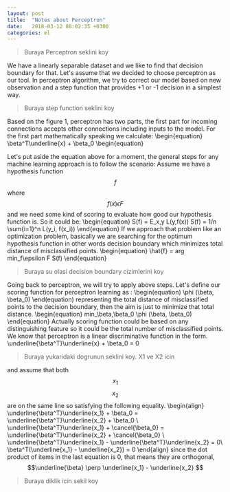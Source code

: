 ```yaml
---
layout: post
title:  "Notes about Perceptron"
date:   2018-03-12 08:02:35 +0300
categories: ml
---
```


> Buraya Perceptron seklini koy

We have a linearly separable dataset and we like to find that decision boundary
for that. Let's assume that we decided to choose perceptron as our tool.
In perceptron algorithm, we try to correct our model based on new observation
and a step function that provides +1 or -1 decision in a simplest way.
> Buraya step function seklini koy


Based on the figure 1, perceptron has two parts, the first part for incoming
connections accepts other connections including inputs to the model. For the
first part mathematically speaking we calculate:
\begin{equation}
\beta^T\underline{x} + \beta_0
\begin{equation}

Let's put aside the equation above for a moment, the general steps for any machine learning approach is to follow the scenario:
Assume we have a hypothesis function $$f$$
where $$f(x) \epsilon F $$ and we need some kind of scoring to evaluate how good our hypothesis function is.
So it could be:
\begin{equation}
S(f) = E_x,y L(y,f(x))
S(f) = 1/n \sum{i=1}^n L(y_i, f(x_i))
\end{equation}
If we approach that problem like an optimization problem, basically we are searching for the optimum hypothesis function in other words decision boundary which minimizes total distance of misclassified points.
\begin{equation}
\hat{f} = arg min_f\epsilon F S(f)
\end{equation}
> Buraya su olasi decision boundary cizimlerini koy

Going back to perceptron, we will try to apply above steps.
Let's define our scoring function for perceptron learning as :
\begin(equation)
\phi (\beta, \beta_0)
\end(equation)
representing the total distance of misclassified points to the decision boundary, then the aim is just to
minimize that total distance.
\begin{equation}
min_\beta,\beta_0 \phi (\beta, \beta_0)
\end{equation}
Actually scoring function could be based on any distinguishing feature so it could be the total number of
misclassified points.
We know that perceptron is a linear discriminative function in the form.
\underline{\beta^T}\underline{x} + \beta_0 = 0
>Buraya yukaridaki dogrunun seklini koy. X1 ve X2 icin

and assume that both $$x_1$$ $$x_2$$ are on the same line so satisfying the following equality.
\begin{align}
\underline{\beta^T}\underline{x_1} + \beta_0  = \underline{\beta^T}\underline{x_2} + \beta_0 \\\
\underline{\beta^T}\underline{x_1} + \cancel{\beta_0} = \underline{\beta^T}\underline{x_2} + \cancel{\beta_0} \\\
\underline{\beta^T}\underline{x_1} -  \underline{\beta^T}\underline{x_2}  = 0\\\
\beta^T(\underline{x_1} - \underline{x_2}) = 0
\end{align}
since the dot product of items in the last equation is 0, that means they are orthogonal, $$\underline{\beta} \perp \underline{x_1} - \underline{x_2} $$
>Buraya diklik icin sekil koy
